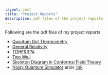 ```yaml
---
layout: post
title: "Project Reports"
description: pdf files of the project reports
---
```

Following are the pdf files of my project reports
- [Quantum Dot Thermometry](pdfs/summerprojectreport2016.pdf)
- [General Relativity](pdfs/summerprojectreport2017.pdf)
- [TDHF&RPA](pdfs/tdhf&rpa.pdf)
- [Two Well](pdfs/twowell.pdf)
- [Skeleton Diagram in Conformal Field Theory](pdfs/report.pdf)
- [Noisy Quantum Simulator](pdfs/1908.05154.pdf) arxiv [link](https://arxiv.org/abs/1908.05154)